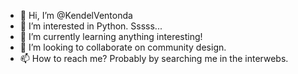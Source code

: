 - 👋 Hi, I’m @KendelVentonda
- 👀 I’m interested in Python. Sssss...
- 🌱 I’m currently learning anything interesting!
- 💞️ I’m looking to collaborate on community design.
- 📫 How to reach me? Probably by searching me in the interwebs.
